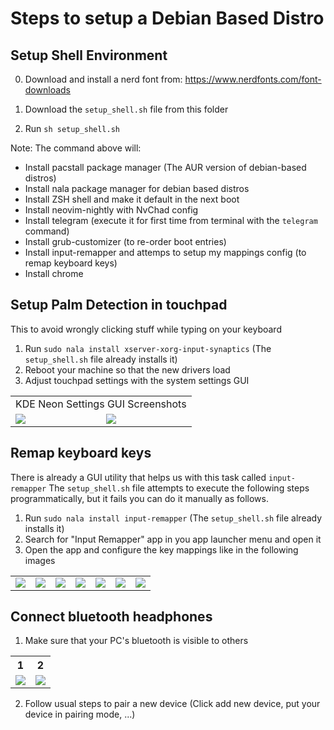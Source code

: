 # Steps to setup a Debian Based Distro

## Setup Shell Environment

0. Download and install a nerd font from: https://www.nerdfonts.com/font-downloads

1. Download the `setup_shell.sh` file from this folder
2. Run `sh setup_shell.sh`

Note: The command above will:
- Install pacstall package manager (The AUR version of debian-based distros)
- Install nala package manager for debian based distros
- Install ZSH shell and make it default in the next boot
- Install neovim-nightly with NvChad config
- Install telegram (execute it for first time from terminal with the `telegram` command)
- Install grub-customizer (to re-order boot entries)
- Install input-remapper and attemps to setup my mappings config (to remap keyboard keys)
- Install chrome

## Setup Palm Detection in touchpad

This to avoid wrongly clicking stuff while typing on your keyboard

1. Run `sudo nala install xserver-xorg-input-synaptics` (The `setup_shell.sh` file already installs it)
2. Reboot your machine so that the new drivers load
3. Adjust touchpad settings with the system settings GUI

<table>
<tr><td colspan="2">KDE Neon Settings GUI Screenshots</td></tr>
<tr>
<td>
<img src="https://github.com/searleser97/linux_setup/assets/5056411/41765a5b-c2d6-4300-8080-4dd78dc3563d" />
</td>
<td>
<img src="https://github.com/searleser97/linux_setup/assets/5056411/b5f78820-babb-46ce-b8d5-feb568ac0fa9" />
</td>
</table>

## Remap keyboard keys

There is already a GUI utility that helps us with this task called `input-remapper`
The `setup_shell.sh` file attempts to execute the following steps programmatically, but it fails you can do it manually as follows.

1. Run `sudo nala install input-remapper` (The `setup_shell.sh` file already installs it)
2. Search for "Input Remapper" app in you app launcher menu and open it
3. Open the app and configure the key mappings like in the following images

<table>
<tr>
<td><img src="https://github.com/searleser97/linux_setup/assets/5056411/328371ad-627e-4646-8663-7c3ca2e0d465" /></td>
<td><img src="https://github.com/searleser97/linux_setup/assets/5056411/2870bcaa-6854-459b-afbd-98822fe07d8b" /></td>
<td><img src="https://github.com/searleser97/linux_setup/assets/5056411/544ee27f-bdc1-4286-850f-94b1da6f8b92" /></td>
<td><img src="https://github.com/searleser97/linux_setup/assets/5056411/bebcdb91-ea4f-4959-95a2-651de3100a66" /></td>
<td><img src="https://github.com/searleser97/linux_setup/assets/5056411/72cff501-630a-45fc-a7a9-051a4981b1e6" /></td>
  <td><img src="https://github.com/searleser97/linux_setup/assets/5056411/25ffe456-825e-49ea-bc80-721b3b5da875" /></td>
<td><img src="https://github.com/searleser97/linux_setup/assets/5056411/7e9d2e79-9f9f-4260-8caa-79b9f6522133" /></td>
</tr>
</table>

## Connect bluetooth headphones

1. Make sure that your PC's bluetooth is visible to others
<table>
  <tr>
    <th>1</th><th>2</th>
  </tr>
<tr>
<td><img src="https://github.com/searleser97/linux_setup/assets/5056411/4326a48a-bfd7-4372-bfff-8bf78e27d243" /></td>
  <td><img src="https://github.com/searleser97/linux_setup/assets/5056411/e7e1f63b-26d9-4ee0-9551-ea058dc994cf" /></td>
</tr>
</table>

2. Follow usual steps to pair a new device (Click add new device, put your device in pairing mode, ...)

